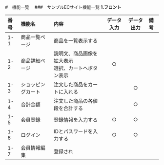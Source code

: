 #　機能一覧　
###　サンプルECサイト機能一覧
**1.フロント**

|番号|機能名|内容|データ入力|データ出力|備考|
|:---|:---|:---|:---:|:----:|:---|
|1-1|商品一覧ページ|商品を一覧表示する||||
|1-2|商品詳細ページ|説明文、商品画像を拡大表示<br>選択、カートへボタン表示|○|||
|1-3|ショッピングカート|注文した商品をカートに入れる||○||
|1-4|合計金額|注文した商品の各値段を合計する||○||
|1-5|会員登録|登録情報を入力する|○|○||
|1-6|ログイン|IDとパスワードを入力する|○|○||
|1-7|会員情報編集|登録され|||||
